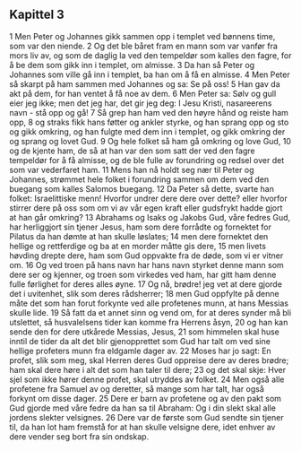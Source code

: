 ## Kapittel 3

1 Men Peter og Johannes gikk sammen opp i templet ved bønnens time, som var den niende.
2 Og det ble båret fram en mann som var vanfør fra mors liv av, og som de daglig la ved den tempeldør som kalles den fagre, for å be dem som gikk inn i templet, om almisse.
3 Da han så Peter og Johannes som ville gå inn i templet, ba han om å få en almisse.
4 Men Peter så skarpt på ham sammen med Johannes og sa: Se på oss!
5 Han gav da akt på dem, for han ventet å få noe av dem.
6 Men Peter sa: Sølv og gull eier jeg ikke; men det jeg har, det gir jeg deg: I Jesu Kristi, nasareerens navn - stå opp og gå!
7 Så grep han ham ved den høyre hånd og reiste ham opp,
8 og straks fikk hans føtter og ankler styrke, og han sprang opp og sto og gikk omkring, og han fulgte med dem inn i templet, og gikk omkring der og sprang og lovet Gud.
9 Og hele folket så ham gå omkring og love Gud,
10 og de kjente ham, de så at han var den som satt der ved den fagre tempeldør for å få almisse, og de ble fulle av forundring og redsel over det som var vederfaret ham.
11 Mens han nå holdt seg nær til Peter og Johannes, strømmet hele folket i forundring sammen om dem ved den buegang som kalles Salomos buegang.
12 Da Peter så dette, svarte han folket: Israelittiske menn! Hvorfor undrer dere dere over dette? eller hvorfor stirrer dere på oss som om vi av vår egen kraft eller gudsfrykt hadde gjort at han går omkring?
13 Abrahams og Isaks og Jakobs Gud, våre fedres Gud, har herliggjort sin tjener Jesus, ham som dere forrådte og fornektet for Pilatus da han dømte at han skulle løslates;
14 men dere fornektet den hellige og rettferdige og ba at en morder måtte gis dere,
15 men livets høvding drepte dere, ham som Gud oppvakte fra de døde, som vi er vitner om.
16 Og ved troen på hans navn har hans navn styrket denne mann som dere ser og kjenner, og troen som virkedes ved ham, har gitt ham denne fulle førlighet for deres alles øyne.
17 Og nå, brødre! jeg vet at dere gjorde det i uvitenhet, slik som deres rådsherrer;
18 men Gud oppfylte på denne måte det som han forut forkynte ved alle profetenes munn, at hans Messias skulle lide.
19 Så fatt da et annet sinn og vend om, for at deres synder må bli utslettet, så husvalelsens tider kan komme fra Herrens åsyn,
20 og han kan sende den for dere utkårede Messias, Jesus,
21 som himmelen skal huse inntil de tider da alt det blir gjenopprettet som Gud har talt om ved sine hellige profeters munn fra eldgamle dager av.
22 Moses har jo sagt: En profet, slik som meg, skal Herren deres Gud oppreise dere av deres brødre; ham skal dere høre i alt det som han taler til dere;
23 og det skal skje: Hver sjel som ikke hører denne profet, skal utryddes av folket.
24 Men også alle profetene fra Samuel av og deretter, så mange som har talt, har også forkynt om disse dager.
25 Dere er barn av profetene og av den pakt som Gud gjorde med våre fedre da han sa til Abraham: Og i din slekt skal alle jordens slekter velsignes.
26 Dere var de første som Gud sendte sin tjener til, da han lot ham fremstå for at han skulle velsigne dere, idet enhver av dere vender seg bort fra sin ondskap.
